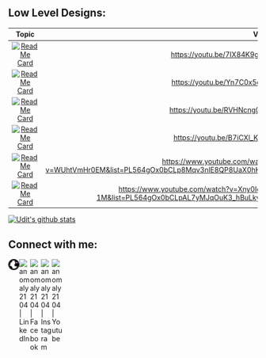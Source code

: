 ## Low Level Designs:
| Topic      |  Video |
|:-------------:|------:|
|[![ReadMe Card](https://github-readme-stats.vercel.app/api/pin/?username=anomaly2104&repo=lld-parking-lot)](https://github.com/anomaly2104/lld-parking-lot)  |   https://youtu.be/7IX84K9g23U |
|[![ReadMe Card](https://github-readme-stats.vercel.app/api/pin/?username=anomaly2104&repo=lld-cab-booking-ola-uber-grab-lyft)](https://github.com/anomaly2104/lld-cab-booking-ola-uber-grab-lyft)  |   https://youtu.be/Yn7C0x5ozx4 |
|[![ReadMe Card](https://github-readme-stats.vercel.app/api/pin/?username=anomaly2104&repo=chess-low-level-system-design)](https://github.com/anomaly2104/chess-low-level-system-design)  |   https://youtu.be/RVHNcng0oF0 |
|[![ReadMe Card](https://github-readme-stats.vercel.app/api/pin/?username=anomaly2104&repo=cache-low-level-system-design)](https://github.com/anomaly2104/cache-low-level-system-design)  |   https://youtu.be/B7iCXl_KSoM |
|[![ReadMe Card](https://github-readme-stats.vercel.app/api/pin/?username=anomaly2104&repo=multi-level-cache-low-level-system-design)](https://github.com/anomaly2104/multi-level-cache-low-level-system-design)  |   https://www.youtube.com/watch?v=WUhtVmHr0EM&list=PL564gOx0bCLp8Mqv3nlE8QP8UaX0hKkEA |
|[![ReadMe Card](https://github-readme-stats.vercel.app/api/pin/?username=anomaly2104&repo=ticket-booking-low-level-system-design)](https://github.com/anomaly2104/ticket-booking-low-level-system-design)  |   https://www.youtube.com/watch?v=Xny0IdvJ-1M&list=PL564gOx0bCLpAL7yMJqOuK3_hBuLkyRhn |


[![Udit's github stats](https://github-readme-stats.vercel.app/api?username=anomaly2104&show_icons=true)](https://github.com/anomaly2104/github-readme-stats)


 ## Connect with me:

[<img align="left" alt="blog.uditagarwal.com" width="22px" src="https://raw.githubusercontent.com/iconic/open-iconic/master/svg/globe.svg" />][website]
[<img align="left" alt="anomaly2104 | LinkedIn" width="22px" src="https://cdn.jsdelivr.net/npm/simple-icons@v3/icons/linkedin.svg" />][linkedin]
[<img align="left" alt="anomaly2104 | Facebook" width="22px" src="https://cdn.jsdelivr.net/npm/simple-icons@v3/icons/facebook.svg" />][facebook]
[<img align="left" alt="anomaly2104 | Instagram" width="22px" src="https://cdn.jsdelivr.net/npm/simple-icons@v3/icons/instagram.svg" />][instagram]
[<img align="left" alt="anomaly2104 | Youtube" width="22px" src="https://cdn.jsdelivr.net/npm/simple-icons@v3/icons/youtube.svg" />][youtube]

[website]: http://blog.uditagarwal.com/
[instagram]: https://instagram.com/anomaly2104
[facebook]: https://www.facebook.com/anomaly2104
[youtube]: https://youtube.com/c/UditAgarwal21
[linkedin]: https://www.linkedin.com/in/anomaly2104
